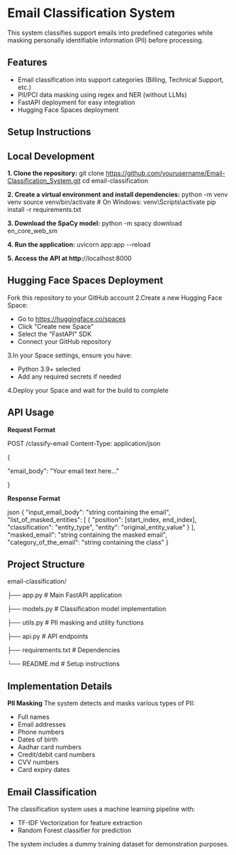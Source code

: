# Email Classification System
This system classifies support emails into predefined categories while masking personally identifiable information (PII) before processing.

## Features

+ Email classification into support categories (Billing, Technical Support, etc.)
+ PII/PCI data masking using regex and NER (without LLMs)
+ FastAPI deployment for easy integration
+ Hugging Face Spaces deployment

## Setup Instructions
## Local Development

__1. Clone the repository:__
git clone https://github.com/yourusername/Email-Classification_System.git
cd email-classification

__2. Create a virtual environment and install dependencies:__
python -m venv venv
source venv/bin/activate  # On Windows: venv\Scripts\activate
pip install -r requirements.txt

__3. Download the SpaCy model:__
python -m spacy download en_core_web_sm

__4. Run the application:__
uvicorn app:app --reload

__5. Access the API at http:__//localhost:8000

## Hugging Face Spaces Deployment

Fork this repository to your GitHub account
2.Create a new Hugging Face Space:

+ Go to https://huggingface.co/spaces
+ Click "Create new Space"
+ Select the "FastAPI" SDK
+ Connect your GitHub repository

3.In your Space settings, ensure you have:

+ Python 3.9+ selected
+ Add any required secrets if needed

4.Deploy your Space and wait for the build to complete

## API Usage
__Request Format__

POST /classify-email
Content-Type: application/json

{

  "email_body": "Your email text here..."

}

__Response Format__

json
{
  "input_email_body": "string containing the email",
  "list_of_masked_entities":
  [
    {
      "position": [start_index, end_index],
      "classification": "entity_type",
      "entity": "original_entity_value"
    }
  ],
  "masked_email": "string containing the masked email",
  "category_of_the_email": "string containing the class"
}

## Project Structure

email-classification/

├── app.py              # Main FastAPI application

├── models.py           # Classification model implementation

├── utils.py            # PII masking and utility functions

├── api.py              # API endpoints

├── requirements.txt    # Dependencies

└── README.md           # Setup instructions

## Implementation Details
__PII Masking__
The system detects and masks various types of PII:

+ Full names
+ Email addresses
+ Phone numbers
+ Dates of birth
+ Aadhar card numbers
+ Credit/debit card numbers
+ CVV numbers
+ Card expiry dates

## Email Classification
The classification system uses a machine learning pipeline with:

+ TF-IDF Vectorization for feature extraction
+ Random Forest classifier for prediction

The system includes a dummy training dataset for demonstration purposes.






